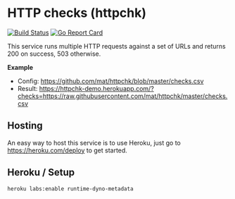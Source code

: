 # HTTP checks (httpchk)

[![Build Status](https://travis-ci.org/mat/httpchk.svg?branch=master)](https://travis-ci.org/mat/httpchk)
[![Go Report Card](https://goreportcard.com/badge/github.com/mat/httpchk)](https://goreportcard.com/report/github.com/mat/httpchk)

This service runs multiple HTTP requests against a set of URLs and returns 200 on success, 503 otherwise.

**Example**

- Config: <https://github.com/mat/httpchk/blob/master/checks.csv>
- Result: <https://httpchk-demo.herokuapp.com/?checks=https://raw.githubusercontent.com/mat/httpchk/master/checks.csv>


## Hosting

An easy way to host this service is to use Heroku, just go to <https://heroku.com/deploy> to get started.

## Heroku / Setup

```bash
heroku labs:enable runtime-dyno-metadata
```
